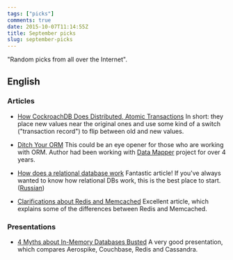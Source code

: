 ```yaml
---
tags: ["picks"]
comments: true
date: 2015-10-07T11:14:55Z
title: September picks
slug: september-picks
---
```


"Random picks from all over the Internet".

<!--more-->

## English

### Articles

* [How CockroachDB Does Distributed, Atomic Transactions](http://www.cockroachlabs.com/blog/how-cockroachdb-distributes-atomic-transactions/)
  In short: they place new values near the original ones and use some kind of a
  switch ("transaction record") to flip between old and new values.

* [Ditch Your ORM](http://solnic.eu/2015/09/18/ditch-your-orm.html)
  This could be an eye opener for those who are working with ORM. Author had
  been working with [Data Mapper](http://datamapper.org/) project for over 4 years.

* [How does a relational database work](http://coding-geek.com/how-databases-work/)
  Fantastic article! If you've always wanted to know how relational DBs work, this
  is the best place to start. ([Russian](http://habrahabr.ru/company/mailru/blog/266811/))

* [Clarifications about Redis and Memcached](http://antirez.com/news/94)
  Excellent article, which explains some of the differences between Redis and
  Memcached.

### Presentations

* [4 Myths about In-Memory Databases Busted](http://www.slideshare.net/imcsummit/imcs2015-2-bus4-myth-about-inmemory-databases-busted)
  A very good presentation, which compares Aerospike, Couchbase, Redis and Cassandra.
